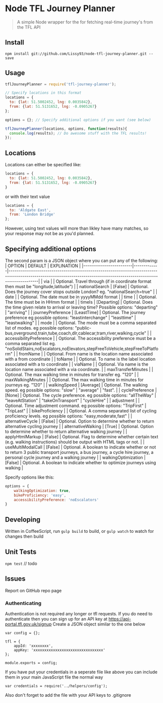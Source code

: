 # Node TFL Journey Planner
> A simple Node wrapper for the for fetching real-time journey's from the TFL API

## Install
```
npm install git://github.com/Lissy93/node-tfl-journey-planner.git --save
```

## Usage
```javascript
tflJourneyPlanner = require('tfl-journey-planner');

// Specify locations in this format
locations = {
  to: {lat: 51.5002452, lng: 0.0035842},
  from: {lat: 51.5131652, lng: -0.0905267}
};

options = {}; // Specify additional options if you want (see below)

tflJourneyPlanner(locations, options, function(results){
  console.log(results); // Do awesome stuff with the TFL results!
});
```

## Locations
Locations can either be specified like:
```javascript
locations = {
  to: {lat: 51.5002452, lng: 0.0035842},
  from: {lat: 51.5131652, lng: -0.0905267}
}
```

or with their text value
```javascript
locations = {
  to: 'Aldgate East',
  from: 'London Bridge'
};
```
However, using text values will more than likley have many matches, so your response may not be as you'd planned.

## Specifying additional options
The second param is a JSON object where you can put any of the following:
| OPTION                  | DEFAULT     | EXPLINATION                                                                                                                                                               |
|-------------------------|-------------|---------------------------------------------------------------------------------------------------------------------------------------------------------------------------|
| via                     |             | Optional. Travel through (if in coordinate format then must be "longitude,latitude")                                                                                      |
| nationalSearch          | [False]     | Optional. Does the journey cover stops outside London? eg. "nationalSearch=true"                                                                                          |
| date                    |             | Optional. The date must be in yyyyMMdd format                                                                                                                             |
| time                    |             | Optional. The time must be in HHmm format                                                                                                                                 |
| timeIs                  | [Departing] | Optional. Does the time given relate to arrival or leaving time? Possible options: "departing" | "arriving"                                                               |
| journeyPreference       | [LeastTime] | Optional. The journey preference eg possible options: "leastinterchange" | "leasttime" | "leastwalking"                                                                   |
| mode                    |             | Optional. The mode must be a comma separated list of modes. eg possible options: "public-bus,overground,train,tube,coach,dlr,cablecar,tram,river,walking,cycle"           |
| accessibilityPreference |             | Optional. The accessibility preference must be a comma separated list eg. "noSolidStairs,noEscalators,noElevators,stepFreeToVehicle,stepFreeToPlatform"                   |
| fromName                |             | Optional. From name is the location name associated with a from coordinate                                                                                                |
| toName                  |             | Optional. To name is the label location associated with a to coordinate                                                                                                   |
| viaName                 |             | Optional. Via name is the location name associated with a via coordinate.                                                                                                 |
| maxTransferMinutes      |             | Optional. The max walking time in minutes for transfer eg. "120"                                                                                                          |
| maxWalkingMinutes       |             | Optional. The max walking time in minutes for journeys eg. "120"                                                                                                          |
| walkingSpeed            | [Average]   | Optional. The walking speed. eg possible options: "slow" | "average" | "fast".                                                                                            |
| cyclePreference         | [None]      | Optional. The cycle preference. eg possible options: "allTheWay" | "leaveAtStation" | "takeOnTransport" | "cycleHire"                                                     |
| adjustment              |             | Optional. Time adjustment command. eg possible options: "TripFirst" | "TripLast"                                                                                          |
| bikeProficiency         |             | Optional. A comma separated list of cycling proficiency levels. eg possible options: "easy,moderate,fast"                                                                 |
| alternativeCycle        | [False]     | Optional. Option to determine whether to return alternative cycling journey                                                                                               |
| alternativeWalking      | [True]      | Optional. Option to determine whether to return alternative walking journey                                                                                               |
| applyHtmlMarkup         | [False]     | Optional. Flag to determine whether certain text (e.g. walking instructions) should be output with HTML tags or not.                                                      |
| useMultiModalCall       | [False]     | Optional. A boolean to indicate whether or not to return 3 public transport journeys, a bus journey, a cycle hire journey, a personal cycle journey and a walking journey |
| walkingOptimization     | [False]     | Optional. A boolean to indicate whether to optimize journeys using walking                                                                                                |

Specify options like this:
```javascript
options = {
    walkingOptimization: true,
    bikeProficiency: 'easy',
    accessibilityPreference: 'noEscalators'
}
```

## Developing
Written in CoffeeScript, run `gulp build` to build, or `gulp watch` to watch for changes then build

## Unit Tests
`npm test`
// todo

## Issues
Report on GitHub repo page





### Authenticating
Authentication is not required any longer or tfl requests.
If you do need to authenticate then you can sign up for an API key at https://api-portal.tfl.gov.uk/signup
Create a JSON object similar to the one below

    var config = {};

    tfl = {
        appId: 'xxxxxxxx',
        appKey: 'xxxxxxxxxxxxxxxxxxxxxxxxxxxxxxxx'
    };

    module.exports = config;


If you have put your credentials in a seperate file like above you can include them in your main JavaScript file the normal way
```
var credentials = require('../helpers/config');
```

Also don't forget to add the file with your API keys to .gitignore

[TFL]:https://api-portal.tfl.gov.uk/signup
[@lissy_sykes]:http://twitter.com/lissy_sykes
